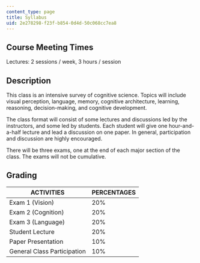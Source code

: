 ```yaml
---
content_type: page
title: Syllabus
uid: 2e278298-f23f-b854-0d4d-50c068cc7ea8
---
```


Course Meeting Times
--------------------

Lectures: 2 sessions / week, 3 hours / session

Description
-----------

This class is an intensive survey of cognitive science. Topics will include visual perception, language, memory, cognitive architecture, learning, reasoning, decision-making, and cognitive development.

The class format will consist of some lectures and discussions led by the instructors, and some led by students. Each student will give one hour-and-a-half lecture and lead a discussion on one paper. In general, participation and discussion are highly encouraged.

There will be three exams, one at the end of each major section of the class. The exams will not be cumulative.

Grading
-------

| ACTIVITIES | PERCENTAGES |
| --- | --- |
| Exam 1 (Vision) | 20% |
| Exam 2 (Cognition) | 20% |
| Exam 3 (Language) | 20% |
| Student Lecture | 20% |
| Paper Presentation | 10% |
| General Class Participation | 10%
